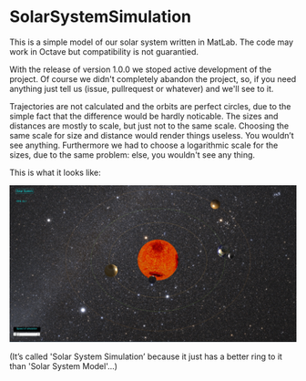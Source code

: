 # SolarSystemSimulation

This is a simple model of our solar system written in MatLab. The code may work in Octave but compatibility is not guarantied.

With the release of version 1.0.0 we stoped active development of the project. Of course we didn't completely abandon the project, so, if you need anything just tell us (issue, pullrequest or whatever) and we'll see to it.

Trajectories are not calculated and the orbits are perfect circles, due to the simple fact that the difference would be hardly noticable. The sizes and distances are mostly to scale, but just not to the same scale. Choosing the same scale for size and distance would render things useless. You wouldn’t see anything. Furthermore we had to choose a logarithmic scale for the sizes, due to the same problem: else, you wouldn't see any thing.

This is what it looks like:

![Example Image](docs/Example.jpg)

(It’s called 'Solar System Simulation’ because it just has a better ring to it than 'Solar System Model'...)
